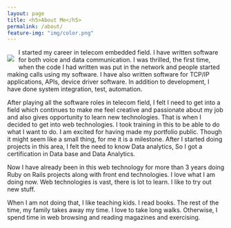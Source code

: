 ```yaml
---
layout: page
title: <h5>About Me</h5>
permalink: /about/
feature-img: "img/color.png"
---
```


<div class="boxed" style="width: 100%;">
	<p style="float: left; margin-right:10px;margin-bottom:10px"><img style="display:block" src="/img/index_1.jpg"/></p>
</div> 

<p style="text-align: left; margin-top:0;">
I started my career in telecom embedded field. I have written software for both voice and data communication. I was thrilled, the first time, when the code I had written was put in the network and people started making calls using my software. I have also written software for TCP/IP applications, APIs, device driver software. In addition to development, I have done system integration, test, automation.
</p>
<p>
After playing all the software roles in telecom field, I felt I need to get into a field which continues to make me feel creative and passionate about my job and also gives opportunity to learn new technologies. That is when I decided to get into web technologies. I took training in this to be able to do what I want to do. I am excited for having made my portfolio public. Though it might seem like a small thing, for me it is a milestone. After I started doing projects in this area, I felt the need to know Data analytics, So I got a certification in Data base and Data Analytics. 

Now I have already been in this web technology for more than 3 years doing Ruby on Rails projects along with front end technologies. I love what I am doing now. 
Web technologies is vast, there is lot to learn. I like to try out new stuff. 
</p>

<p>
When I am not doing that, I like teaching kids. I read books. The rest of the time, my family takes away my time. I love to take long walks. Otherwise, I spend time in web browsing and reading magazines and exercising.
</p>